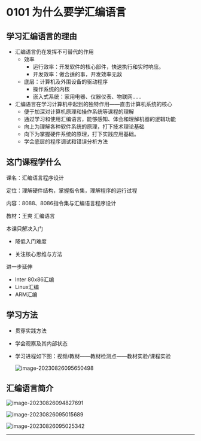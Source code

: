 # 0101 为什么要学汇编语言

## 学习汇编语言的理由

- 汇编语言仍在发挥不可替代的作用
  - 效率
    - 运行效率：开发软件的核心部件，快速执行和实时响应。
    - 开发效率：做合适的事，开发效率无敌
  - 底层：计算机及外围设备的驱动程序
    - 操作系统的内核
    - 嵌入式系统：家用电器、仪器仪表、物联网……
- 汇编语言在学习计算机中起到的独特作用——直击计算机系统的核心
  - 便于加深对计算机原理和操作系统等课程的理解
  - 通过学习和使用汇编语言，能够感知、体会和理解机器的逻辑功能
  - 向上为理解各种软件系统的原理，打下技术理论基础
  - 向下为掌握硬件系统的原理，打下实践应用基础。
  - 学会底层的程序调试和错误分析方法  

## 这门课程学什么

课名：汇编语言程序设计

定位：理解硬件结构，掌握指令集，理解程序的运行过程

内容：8088、8086指令集与汇编语言程序设计

教材：王爽 汇编语言

本课只解决入门

- 降低入门难度

- 关注核心思维与方法

进一步延伸

- lnter 80x86汇编
- Linux汇编
- ARM汇编

## 学习方法

- 贯穿实践方法

- 学会观察及其内部状态

- 学习进程如下图：视频/教材——教材检测点——教材实验/课程实验

  ![image-20230826095650498](https://img.yatjay.top/md/image-20230826095650498.png)

## 汇编语言简介

![image-20230826094827691](https://img.yatjay.top/md/image-20230826094827691.png)



![image-20230826095015689](https://img.yatjay.top/md/image-20230826095015689.png)

![image-20230826095025342](https://img.yatjay.top/md/image-20230826095025342.png)

- - -